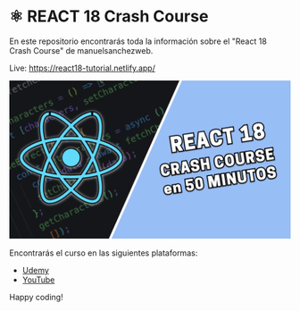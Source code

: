 # ⚛️ REACT 18 Crash Course

En este repositorio encontrarás toda la información sobre el "React 18 Crash Course" de manuelsanchezweb.

Live: https://react18-tutorial.netlify.app/

![Thumbnail](./brand/curso-react18-espanol.png)

Encontrarás el curso en las siguientes plataformas:

- [Udemy](https://www.udemy.com/course/curso-react-18-gratis/?referralCode=1B1210C80DC545CE1BBB)
- [YouTube](https://www.youtube.com/watch?v=o0HwamjhsWw)

Happy coding!
